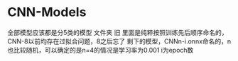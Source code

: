 # CNN-Models
全部模型应该都是分5类的模型
文件夹 旧 里面是纯粹按照训练先后顺序命名的，CNN-8以前均存在过拟合问题，8之后忘了
剩下的模型，CNNn-i.onnx命名的，n也比较随机，可以确定的是n=4的情况是学习率为0.001
i为epoch数
